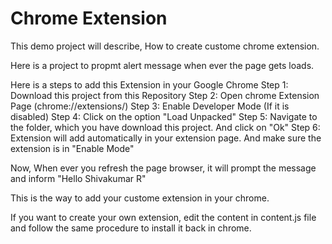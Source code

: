 # Chrome Extension

This demo project will describe, How to create custome chrome extension.

Here is a project to propmt alert message when ever the page gets loads. 

Here is a steps to add this Extension in your Google Chrome
Step 1: Download this project from this Repository
Step 2: Open chrome Extension Page (chrome://extensions/)
Step 3: Enable Developer Mode (If it is disabled)
Step 4: Click on the option "Load Unpacked"
Step 5: Navigate to the folder, which you have download this project. And click on "Ok"
Step 6: Extension will add automatically in your extension page. And make sure the extension is in "Enable Mode"

Now, When ever you refresh the page browser, it will prompt the message and inform "Hello Shivakumar R"

This is the way to add your custome extension in your chrome.

If you want to create your own extension, edit the content in content.js file and follow the same procedure to install it back in chrome.
